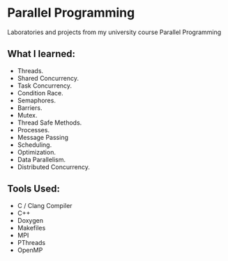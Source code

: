 # Parallel Programming
Laboratories and projects from my university course Parallel Programming

## What I learned:
- Threads.
- Shared Concurrency.
- Task Concurrency.
- Condition Race.
- Semaphores.
- Barriers.
- Mutex.
- Thread Safe Methods.
- Processes.
- Message Passing
- Scheduling.
- Optimization.
- Data Parallelism.
- Distributed Concurrency.

## Tools Used:
- C / Clang Compiler
- C++
- Doxygen
- Makefiles
- MPI
- PThreads
- OpenMP
